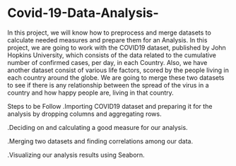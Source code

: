 # Covid-19-Data-Analysis-
In this project, we will know how to preprocess and merge datasets to calculate needed measures and prepare them for an Analysis. In this project, we are going to work with the COVID19 dataset, published by John Hopkins University, which consists of the data related to the cumulative number of confirmed cases, per day, in each Country. Also, we have another dataset consist of various life factors, scored by the people living in each country around the globe.  We are going to merge these two datasets to see if there is any relationship between the spread of the virus in a country and how happy people are, living in that country.

Steps to be Follow
.Importing COVID19 dataset and preparing it for the analysis by dropping columns and aggregating rows.

.Deciding on and calculating a good measure for our analysis.

.Merging two datasets and finding correlations among our data.

.Visualizing our analysis results using Seaborn.
